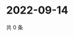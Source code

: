 # 2022-09-14

共 0 条

<!-- BEGIN WEIBO -->
<!-- 最后更新时间 Wed Sep 14 2022 18:20:25 GMT+0800 (China Standard Time) -->

<!-- END WEIBO -->
